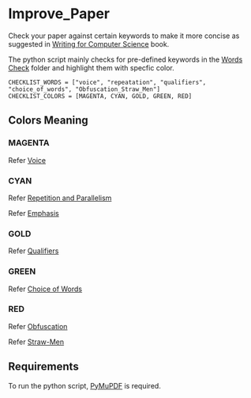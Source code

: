 # Improve_Paper
Check your paper against certain keywords to make it more concise as suggested in [Writing for Computer Science](https://www.springer.com/gp/book/9781447166382) book.

The python script mainly checks for pre-defined keywords in the [Words Check](https://github.com/bitvijays/Improve_Paper/tree/main/words_check) folder and highlight them with specfic color. 

```
CHECKLIST_WORDS = ["voice", "repeatation", "qualifiers", "choice_of_words", "Obfuscation_Straw_Men"]
CHECKLIST_COLORS = [MAGENTA, CYAN, GOLD, GREEN, RED]
```

## Colors Meaning

### MAGENTA

Refer [Voice](https://github.com/bitvijays/PhD-Resources/blob/master/Misc/4_C_PhD_WP_Improve_Your_Paper.md#voice)

### CYAN

Refer [Repetition and Parallelism](https://github.com/bitvijays/PhD-Resources/blob/master/Misc/4_C_PhD_WP_Improve_Your_Paper.md#repetition-and-parallelism)

Refer [Emphasis](https://github.com/bitvijays/PhD-Resources/blob/master/Misc/4_C_PhD_WP_Improve_Your_Paper.md#emphasis)

### GOLD

Refer [Qualifiers](https://github.com/bitvijays/PhD-Resources/blob/master/Misc/4_C_PhD_WP_Improve_Your_Paper.md#qualifiers)

### GREEN

Refer [Choice of Words](https://github.com/bitvijays/PhD-Resources/blob/master/Misc/4_C_PhD_WP_Improve_Your_Paper.md#choice-of-words)

### RED

Refer [Obfuscation](https://github.com/bitvijays/PhD-Resources/blob/master/Misc/4_C_PhD_WP_Improve_Your_Paper.md#obfuscation)

Refer [Straw-Men](https://github.com/bitvijays/PhD-Resources/blob/master/Misc/4_C_PhD_WP_Improve_Your_Paper.md#straw-men)

## Requirements

To run the python script, [PyMuPDF](https://pymupdf.readthedocs.io/en/latest/) is required.
